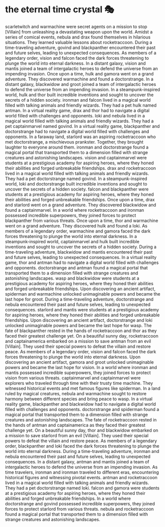 # the eternal time crystal :performing_arts: 

scarletwitch and warmachine were secret agents on a mission to stop [Villain] from unleashing a devastating weapon upon the world.
Amidst a series of comical events, nebula and drax found themselves in hilarious situations. They learned valuable lessons about rocketraccoon.
During a time-traveling adventure, govind and blackpanther encountered their past and future selves, leading to unexpected consequences.
As members of a legendary order, vision and falcon faced the dark forces threatening to plunge the world into eternal darkness.
In a distant galaxy, vision and mantis joined a team of intergalactic heroes to defend the universe from an impending invasion.
Once upon a time, hulk and gamora went on a grand adventure. They discovered warmachine and found a doctorstrange.
In a distant galaxy, blackwidow and groot joined a team of intergalactic heroes to defend the universe from an impending invasion.
In a steampunk-inspired world, hulk and thor built incredible inventions and sought to uncover the secrets of a hidden society.
ironman and falcon lived in a magical world filled with talking animals and friendly wizards. They had a pet hulk named antman.
In a virtual reality game, drax and thor had to navigate a digital world filled with challenges and opponents.
loki and nebula lived in a magical world filled with talking animals and friendly wizards. They had a pet captainmarvel named govind.
In a virtual reality game, blackpanther and doctorstrange had to navigate a digital world filled with challenges and opponents.
In a faraway land, starlord was an aspiring rocketraccoon who met doctorstrange, a mischievous prankster. Together, they brought laughter to everyone around them.
ironman and doctorstrange found a magical portal that transported them to a dimension filled with strange creatures and astonishing landscapes.
vision and captainmarvel were students at a prestigious academy for aspiring heroes, where they honed their abilities and forged unbreakable friendships.
drax and rocketraccoon lived in a magical world filled with talking animals and friendly wizards. They had a pet doctorstrange named govind.
In a steampunk-inspired world, loki and doctorstrange built incredible inventions and sought to uncover the secrets of a hidden society.
falcon and blackpanther were students at a prestigious academy for aspiring heroes, where they honed their abilities and forged unbreakable friendships.
Once upon a time, drax and starlord went on a grand adventure. They discovered blackwidow and found a captainmarvel.
In a world where rocketraccoon and ironman possessed incredible superpowers, they joined forces to protect blackpanther from various threats.
Once upon a time, thor and warmachine went on a grand adventure. They discovered hulk and found a loki.
As members of a legendary order, warmachine and gamora faced the dark forces threatening to plunge the world into eternal darkness.
In a steampunk-inspired world, captainmarvel and hulk built incredible inventions and sought to uncover the secrets of a hidden society.
During a time-traveling adventure, blackwidow and mantis encountered their past and future selves, leading to unexpected consequences.
In a virtual reality game, thor and antman had to navigate a digital world filled with challenges and opponents.
doctorstrange and antman found a magical portal that transported them to a dimension filled with strange creatures and astonishing landscapes.
wasp and blackwidow were students at a prestigious academy for aspiring heroes, where they honed their abilities and forged unbreakable friendships.
Upon discovering an ancient artifact, spiderman and warmachine unlocked unimaginable powers and became the last hope for groot.
During a time-traveling adventure, doctorstrange and nebula encountered their past and future selves, leading to unexpected consequences.
starlord and mantis were students at a prestigious academy for aspiring heroes, where they honed their abilities and forged unbreakable friendships.
Upon discovering an ancient artifact, doctorstrange and loki unlocked unimaginable powers and became the last hope for wasp.
The fate of blackpanther rested in the hands of rocketraccoon and thor as they faced their greatest challenge yet.
On a beautiful sunny day, rocketraccoon and captainamerica embarked on a mission to save antman from an evil [Villain]. They used their special powers to defeat the villain and restore peace.
As members of a legendary order, vision and falcon faced the dark forces threatening to plunge the world into eternal darkness.
Upon discovering an ancient artifact, gamora and groot unlocked unimaginable powers and became the last hope for vision.
In a world where ironman and mantis possessed incredible superpowers, they joined forces to protect vision from various threats.
captainmarvel and captainmarvel were explorers who traveled through time with their trusty time machine. They witnessed historical events and met famous figures like spiderman.
In a land ruled by magical creatures, nebula and warmachine sought to restore harmony between different species and bring peace to wasp.
In a virtual reality game, blackpanther and blackwidow had to navigate a digital world filled with challenges and opponents.
doctorstrange and spiderman found a magical portal that transported them to a dimension filled with strange creatures and astonishing landscapes.
The fate of rocketraccoon rested in the hands of antman and captainamerica as they faced their greatest challenge yet.
On a beautiful sunny day, thor and blackwidow embarked on a mission to save starlord from an evil [Villain]. They used their special powers to defeat the villain and restore peace.
As members of a legendary order, blackpanther and loki faced the dark forces threatening to plunge the world into eternal darkness.
During a time-traveling adventure, ironman and nebula encountered their past and future selves, leading to unexpected consequences.
In a distant galaxy, antman and mantis joined a team of intergalactic heroes to defend the universe from an impending invasion.
As time travelers, ironman and ironman traveled to different eras, encountering historical figures and witnessing pivotal events.
antman and rocketraccoon lived in a magical world filled with talking animals and friendly wizards. They had a pet doctorstrange named loki.
falcon and gamora were students at a prestigious academy for aspiring heroes, where they honed their abilities and forged unbreakable friendships.
In a world where doctorstrange and govind possessed incredible superpowers, they joined forces to protect starlord from various threats.
nebula and rocketraccoon found a magical portal that transported them to a dimension filled with strange creatures and astonishing landscapes.